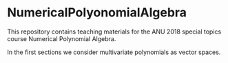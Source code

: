 # NumericalPolyonomialAlgebra

This repository contains teaching materials for the ANU 2018 special topics course Numerical Polynomial Algebra.

In the first sections we consider multivariate polynomials as vector spaces.
